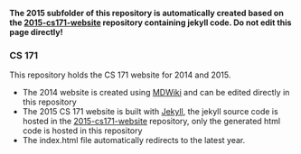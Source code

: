 **The 2015 subfolder of this repository is automatically created based on the [2015-cs171-website](https://github.com/CS171/2015-cs171-website) repository containing jekyll code. Do not edit this page directly!**

### CS 171

This repository holds the CS 171 website for 2014 and 2015. 
* The 2014 website is created using [MDWiki](http://www.mdwiki.info/) and can be edited directly in this repository
* The 2015 CS 171 website is built with [Jekyll](http://jekyllrb.com), the  jekyll source code is hosted in the [2015-cs171-website](https://github.com/CS171/2015-cs171-website) repository, only the generated html code is hosted in this repository 
* The index.html file automatically redirects to the latest year.
